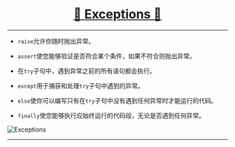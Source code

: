 [<h1 align = "center">:rocket: Exceptions :facepunch:</h1>][0]

---
- `raise`允许你随时抛出异常。
- `assert`使您能够验证是否符合某个条件，如果不符合则抛出异常。

- 在`try`子句中，遇到异常之前的所有语句都会执行。

- `except`用于捕获和处理`try`子句中遇到的异常。

- `else`使你可以编写只有在`try`子句中没有遇到任何异常时才能运行的代码。

- `finally`使您能够执行应始终运行的代码段，无论是否遇到任何异常。

![Exceptions][1]










---
[0]: https://mp.weixin.qq.com/s/8wkotC9PdgGLCIMRHPL8SQ
[1]: https://mmbiz.qpic.cn/mmbiz_jpg/GJM4P9zwRq9y5l5dM3a1eibtphasJdlSG8SbDBSwB49Flr2svmcGlh0hFfZ8yK3zKowgUbWBL7ZQjKOFTK5sB9A/640?wx_fmt=jpeg&tp=webp&wxfrom=5&wx_lazy=1
